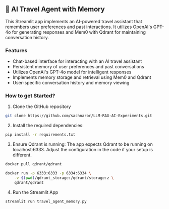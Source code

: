 ## 🧳 AI Travel Agent with Memory
This Streamlit app implements an AI-powered travel assistant that remembers user preferences and past interactions. It utilizes OpenAI's GPT-4o for generating responses and Mem0 with Qdrant for maintaining conversation history.

### Features
- Chat-based interface for interacting with an AI travel assistant
- Persistent memory of user preferences and past conversations
- Utilizes OpenAI's GPT-4o model for intelligent responses
- Implements memory storage and retrieval using Mem0 and Qdrant
- User-specific conversation history and memory viewing

### How to get Started?

1. Clone the GitHub repository
```bash
git clone https://github.com/sachnaror/LLM-RAG-AI-Experiments.git
```

2. Install the required dependencies:

```bash
pip install -r requirements.txt
```

3. Ensure Qdrant is running:
The app expects Qdrant to be running on localhost:6333. Adjust the configuration in the code if your setup is different.

```bash
docker pull qdrant/qdrant

docker run -p 6333:6333 -p 6334:6334 \
    -v $(pwd)/qdrant_storage:/qdrant/storage:z \
    qdrant/qdrant
```

4. Run the Streamlit App
```bash
streamlit run travel_agent_memory.py
```
